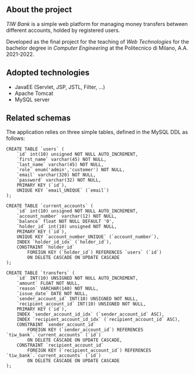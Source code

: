 ## About the project
<i>TIW Bank</i> is a simple web platform for managing money transfers between different accounts, holded by registered users.

Developed as the final project for the teaching of <i>Web Technologies</i> for the bachelor degree in <i>Computer Engineering</i> at the Politecnico di Milano, A.A. 2021-2022.


## Adopted technologies
- JavaEE (Servlet, JSP, JSTL, Filter, ...)
- Apache Tomcat
- MySQL server


## Related schemas
The application relies on three simple tables, defined in the MySQL DDL as follows:

```
CREATE TABLE `users` (
    `id` int(10) unsigned NOT NULL AUTO_INCREMENT,
    `first_name` varchar(45) NOT NULL,
    `last_name` varchar(45) NOT NULL,
    `role` enum('admin','customer') NOT NULL,
    `email` varchar(320) NOT NULL,
    `password` varchar(32) NOT NULL,
    PRIMARY KEY (`id`),
    UNIQUE KEY `email_UNIQUE` (`email`)
);

CREATE TABLE `current_accounts` (
    `id` int(10) unsigned NOT NULL AUTO_INCREMENT, 
    `account_number` varchar(12) NOT NULL, 
    `balance` float NOT NULL DEFAULT '0',
    `holder_id` int(10) unsigned NOT NULL, 
    PRIMARY KEY (`id`),
    UNIQUE KEY `account_number_UNIQUE` (`account_number`),
    INDEX `holder_id_idx` (`holder_id`),
    CONSTRAINT `holder_id`
        FOREIGN KEY (`holder_id`) REFERENCES `users` (`id`)
        ON DELETE CASCADE ON UPDATE CASCADE
);

CREATE TABLE `transfers` (
    `id` INT(10) UNSIGNED NOT NULL AUTO_INCREMENT,
    `amount` FLOAT NOT NULL,
    `reason` VARCHAR(140) NOT NULL,
    `issue_date` DATE NOT NULL,
    `sender_account_id` INT(10) UNSIGNED NOT NULL,
    `recipient_account_id` INT(10) UNSIGNED NOT NULL,
    PRIMARY KEY (`id`),
    INDEX `sender_account_id_idx` (`sender_account_id` ASC),
    INDEX `recipient_account_id_idx` (`recipient_account_id` ASC),
    CONSTRAINT `sender_account_id`
        FOREIGN KEY (`sender_account_id`) REFERENCES `tiw_bank`.`current_accounts` (`id`)
        ON DELETE CASCADE ON UPDATE CASCADE,
    CONSTRAINT `recipient_account_id`
        FOREIGN KEY (`recipient_account_id`) REFERENCES `tiw_bank`.`current_accounts` (`id`)
        ON DELETE CASCADE ON UPDATE CASCADE
);
```
